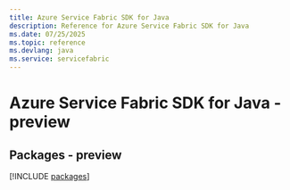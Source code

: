 ```yaml
---
title: Azure Service Fabric SDK for Java
description: Reference for Azure Service Fabric SDK for Java
ms.date: 07/25/2025
ms.topic: reference
ms.devlang: java
ms.service: servicefabric
---
```

# Azure Service Fabric SDK for Java - preview
## Packages - preview
[!INCLUDE [packages](service-fabric-index.md)]